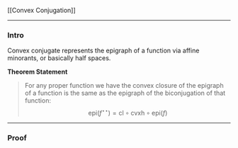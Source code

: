 [[Convex Conjugation]]

---
### **Intro**

Convex conjugate represents the epigraph of a function via affine minorants, or basically half spaces. 

**Theorem Statement**

> For any proper function we have the convex closure of the epigraph of a function is the same as the epigraph of the biconjugation of that function: 
> $$
> \text{epi}(f^{\star\star}) = \text{cl}\circ \text{cvxh}\circ \text{epi}(f)
> $$


---
### **Proof**


